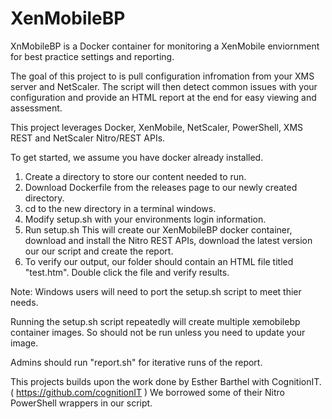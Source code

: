 # XenMobileBP
XnMobileBP is a Docker container for monitoring a XenMobile enviornment for best practice settings and reporting.  

The goal of this project to is pull configuration infromation from your XMS server and NetScaler.  The script will then detect common issues with your configuration and provide an HTML report at the end for easy viewing and assessment.  

This project leverages Docker, XenMobile, NetScaler, PowerShell, XMS REST and NetScaler Nitro/REST APIs.

To get started, we assume you have docker already installed.

1. Create a directory to store our content needed to run.  
2. Download Dockerfile from the releases page to our newly created directory.
3. cd to the new directory in a terminal windows.
4. Modify setup.sh with your environments login information.
5. Run setup.sh  This will create our XenMobileBP docker container, download and install the Nitro REST APIs, download the latest version our our script and create the report.
6. To verify our output, our folder should contain an HTML file titled "test.htm".  Double click the file and verify results.

Note:  Windows users will need to port the setup.sh script to meet thier needs.

Running the setup.sh script repeatedly will create multiple xemobilebp container images.  So should not be run unless you need to update your image.

Admins should run "report.sh" for iterative runs of the report.

This projects builds upon the work done by Esther Barthel with CognitionIT.  ( https://github.com/cognitionIT ) We borrowed some of their Nitro PowerShell wrappers in our script.  
